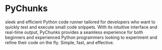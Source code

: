 # PyChunks
sleek and efficient Python code runner tailored for developers who want to quickly test and execute small code snippets. With its intuitive interface and real-time output, PyChunks provides a seamless experience for both beginners and experienced Python programmers looking to experiment and refine their code on the fly. Simple, fast, and effective.
